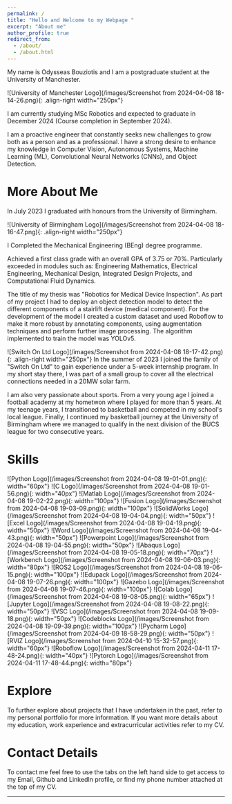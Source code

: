 ```yaml
---
permalink: /
title: "Hello and Welcome to my Webpage "
excerpt: "About me"
author_profile: true
redirect_from: 
  - /about/
  - /about.html
---
```



My name is Odysseas Bouziotis and I am a postgraduate student at the University of Manchester.

![University of Manchester Logo](/images/Screenshot from 2024-04-08 18-14-26.png){: .align-right width="250px"}

I am currently studying MSc Robotics and expected to graduate in December 2024 (Course completion in September 2024).

I am a proactive engineer that constantly seeks new challenges to grow both as a person and as a professional. 
I have a strong desire to enhance my knowledge in Computer Vision, Autonomous Systems, Machine Learning (ML), 
Convolutional Neural Networks (CNNs), and Object Detection. 

More About Me
======

In July 2023 I graduated with honours from the University of Birmingham.

![University of Birmingham Logo](/images/Screenshot from 2024-04-08 18-16-47.png){: .align-right width="250px"}

I Completed the Mechanical Engineering (BEng) degree programme.

Achieved a first class grade with an overall GPA of 3.75 or 70%.
Particularly exceeded in modules such as:
Engineering Mathematics, Electrical Engineering,
Mechanical Design, Integrated Design Projects,
and Computational Fluid Dynamics.

The title of my thesis was "Robotics for Medical Device Inspection". As part of my project I had to deploy an object detection model to detect the different components of a stairlift device (medical component). For the development of the model I created a custom dataset and used Roboflow to make it more robust by annotating components, using augmentation techniques and perform further image processing. The algorithm implemented to train the model was YOLOv5.   

![Switch On Ltd Logo](/images/Screenshot from 2024-04-08 18-17-42.png){: .align-right width="250px"}
In the summer of 2023 I joined the family of "Switch On Ltd" to gain experience under a 5-week internship program. 
In my short stay there, I was part of a small group to cover all the electrical connections needed in a 20MW solar farm.

I am also very passionate about sports. From a very young age I joined a football academy at my hometwon where I played for more than 5 years. At my teenage years, I transitioned to basketball and competed in my school's local league. Finally, I continued my basketball journey at the University of Birmingham where we managed to qualify in the next division of the BUCS league for two consecutive years.  

Skills
======
 ![Python Logo](/images/Screenshot from 2024-04-08 19-01-01.png){: width="60px"}
 ![C Logo](/images/Screenshot from 2024-04-08 19-01-56.png){: width="40px"}
 ![Matlab Logo](/images/Screenshot from 2024-04-08 19-02-22.png){: width="100px"}
 ![Fusion Logo](/images/Screenshot from 2024-04-08 19-03-09.png){: width="100px"}
 ![SolidWorks Logo](/images/Screenshot from 2024-04-08 19-04-04.png){: width="50px"}
 ![Excel Logo](/images/Screenshot from 2024-04-08 19-04-19.png){: width="50px"}
 ![Word Logo](/images/Screenshot from 2024-04-08 19-04-43.png){: width="50px"}
 ![Powerpoint Logo](/images/Screenshot from 2024-04-08 19-04-55.png){: width="50px"}
 ![Abaqus Logo](/images/Screenshot from 2024-04-08 19-05-18.png){: width="70px"}
 ![Workbench Logo](/images/Screenshot from 2024-04-08 19-06-03.png){: width="80px"}
 ![ROS2 Logo](/images/Screenshot from 2024-04-08 19-06-15.png){: width="100px"}
 ![Edupack Logo](/images/Screenshot from 2024-04-08 19-07-26.png){: width="100px"}
 ![Gazebo Logo](/images/Screenshot from 2024-04-08 19-07-46.png){: width="100px"}
 ![Colab Logo](/images/Screenshot from 2024-04-08 19-08-05.png){: width="65px"}
 ![Jupyter Logo](/images/Screenshot from 2024-04-08 19-08-22.png){: width="50px"}
 ![VSC Logo](/images/Screenshot from 2024-04-08 19-09-18.png){: width="50px"}
 ![Codeblocks Logo](/images/Screenshot from 2024-04-08 19-09-39.png){: width="100px"}
 ![Pycharm Logo](/images/Screenshot from 2024-04-09 18-58-29.png){: width="50px"}
 ![RVIZ Logo](/images/Screenshot from 2024-04-10 15-32-57.png){: width="60px"}
 ![Roboflow Logo](/images/Screenshot from 2024-04-11 17-48-24.png){: width="40px"}
 ![Pytorch Logo](/images/Screenshot from 2024-04-11 17-48-44.png){: width="80px"}

Explore
======
To further explore about projects that I have undertaken in the past, refer to my personal portfolio for more information. If you want more details about my education, work experience and extracurricular activities refer to my CV.

Contact Details
======
To contact me feel free to use the tabs on the left hand side to get access to my Email, Github and LinkedIn profile, or find my phone number attached at the top of my CV.

------

